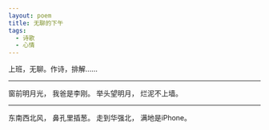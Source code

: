 ```yaml
---
layout: poem
title: 无聊的下午
tags:
  - 诗歌
  - 心情
---
```

上班，无聊。作诗，排解……

---

窗前明月光，
我爸是李刚。
举头望明月，
烂泥不上墙。

---

东南西北风，
鼻孔里插葱。
走到华强北，
满地是iPhone。
